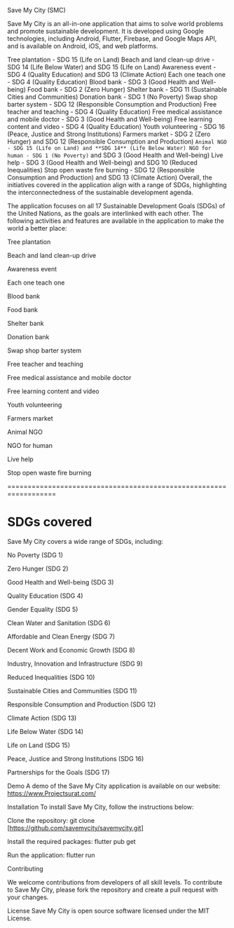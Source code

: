 Save My City (SMC)


Save My City is an all-in-one application that aims to solve world problems and promote sustainable development. It is developed using Google technologies, including Android, Flutter, Firebase, and Google Maps API, and is available on Android, iOS, and web platforms.


Tree plantation - SDG 15 (Life on Land)
Beach and land clean-up drive - SDG 14 (Life Below Water) and SDG 15 (Life on Land)
Awareness event - SDG 4 (Quality Education) and SDG 13 (Climate Action)
Each one teach one - SDG 4 (Quality Education)
Blood bank - SDG 3 (Good Health and Well-being)
Food bank - SDG 2 (Zero Hunger)
Shelter bank - SDG 11 (Sustainable Cities and Communities)
Donation bank - SDG 1 (No Poverty)
Swap shop barter system - SDG 12 (Responsible Consumption and Production)
Free teacher and teaching - SDG 4 (Quality Education)
Free medical assistance and mobile doctor - SDG 3 (Good Health and Well-being)
Free learning content and video - SDG 4 (Quality Education)
Youth volunteering - SDG 16 (Peace, Justice and Strong Institutions)
Farmers market - SDG 2 (Zero Hunger) and SDG 12 (Responsible Consumption and Production)
`Animal NGO - SDG 15 (Life on Land) and **SDG 14** (Life Below Water)
NGO for human - SDG 1 (No Poverty)` and SDG 3 (Good Health and Well-being)
Live help - SDG 3 (Good Health and Well-being) and SDG 10 (Reduced Inequalities)
Stop open waste fire burning - SDG 12 (Responsible Consumption and Production) and SDG 13 (Climate Action)
Overall, the initiatives covered in the application align with a range of SDGs, highlighting the interconnectedness of the sustainable development agenda.


The application focuses on all 17 Sustainable Development Goals (SDGs) of the United Nations, as the goals are interlinked with each other. The following activities and features are available in the application to make the world a better place:

Tree plantation

Beach and land clean-up drive

Awareness event

Each one teach one

Blood bank

Food bank

Shelter bank

Donation bank

Swap shop barter system

Free teacher and teaching

Free medical assistance and mobile doctor

Free learning content and video

Youth volunteering

Farmers market

Animal NGO

NGO for human

Live help

Stop open waste fire burning

==================================================================

SDGs covered
==================================================================

Save My City covers a wide range of SDGs, including:

No Poverty (SDG 1)

Zero Hunger (SDG 2)

Good Health and Well-being (SDG 3)

Quality Education (SDG 4)

Gender Equality (SDG 5)

Clean Water and Sanitation (SDG 6)

Affordable and Clean Energy (SDG 7)

Decent Work and Economic Growth (SDG 8)

Industry, Innovation and Infrastructure (SDG 9)

Reduced Inequalities (SDG 10)

Sustainable Cities and Communities (SDG 11)

Responsible Consumption and Production (SDG 12)

Climate Action (SDG 13)

Life Below Water (SDG 14)

Life on Land (SDG 15)

Peace, Justice and Strong Institutions (SDG 16)

Partnerships for the Goals (SDG 17)

Demo
A demo of the Save My City application is available on our website: https://www.Projectsurat.com/

Installation
To install Save My City, follow the instructions below:

Clone the repository: git clone [https://github.com/savemycity/savemycity.git]

Install the required packages: flutter pub get

Run the application: flutter run

Contributing

We welcome contributions from developers of all skill levels. To contribute to Save My City, please fork the repository and create a pull request with your changes.

License
Save My City is open source software licensed under the MIT License.
